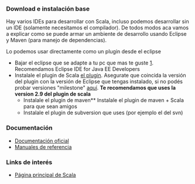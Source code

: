 ### Download e instalación base

Hay varios IDEs para desarrollar con Scala, incluso podemos desarrollar sin un IDE (solamente necesitamos el compilador). De todos modos aca vamos a explicar como se puede armar un ambiente de desarrollo usando Eclipse y Maven (para manejo de dependencias).

Lo podemos usar directamente como un plugin desde el eclipse

-   Bajar el eclipse que se adapte a tu pc que mas te guste [1](http://www.eclipse.org/downloads/). Recomendamos Eclipse IDE for Java EE Developers
-   Instalale el plugin de Scala [el plugin](http://scala-ide.org/download/current.html). Asegurate que coincida la versión del plugin con la versión de Eclipse que tengas instalado, si no podés probar versiones "milestone" [aquí](http://scala-ide.org/download/milestone.html). **Te recomendamos que uses la version 2.9 del plugin de scala**
    -   Instalale el plugin de maven\*\* Instalale el plugin de maven + Scala para que sean amigos
    -   Instalale el plugin de subversion que uses (por ejemplo el del svn)

### Documentación

-   [Documentación oficial](http://www.scala-lang.org/node/197)
-   [Manuales de referencia](http://www.scala-lang.org/node/198)

### Links de interés

-   [Página principal de Scala](http://www.scala-lang.org/)


